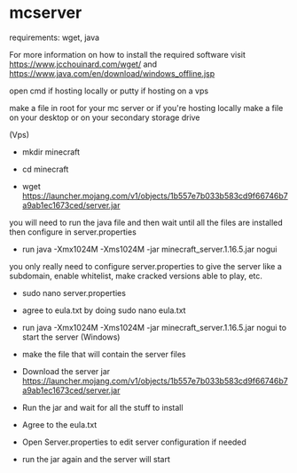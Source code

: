 # mcserver

requirements: wget, java 

For more information on how to install the required software visit https://www.jcchouinard.com/wget/ and https://www.java.com/en/download/windows_offline.jsp

open cmd if hosting locally or putty if hosting on a vps 

make a file in root for your mc server or if you're hosting locally make a file on your desktop or on your secondary storage drive

(Vps)
* mkdir minecraft

* cd minecraft

* wget https://launcher.mojang.com/v1/objects/1b557e7b033b583cd9f66746b7a9ab1ec1673ced/server.jar


you will need to run the java file and then wait until all the files are installed then configure in server.properties

* run java -Xmx1024M -Xms1024M -jar minecraft_server.1.16.5.jar nogui
 
you only really need to configure server.properties to give the server like a subdomain, enable whitelist, make cracked versions able to play, etc.

* sudo nano server.properties

* agree to eula.txt by doing sudo nano eula.txt

* run java -Xmx1024M -Xms1024M -jar minecraft_server.1.16.5.jar nogui to start the server
(Windows)
* make the file that will contain the server files

* Download the server jar https://launcher.mojang.com/v1/objects/1b557e7b033b583cd9f66746b7a9ab1ec1673ced/server.jar

* Run the jar and wait for all the stuff to install

* Agree to the eula.txt

* Open Server.properties to edit server configuration if needed

* run the jar again and the server will start  
